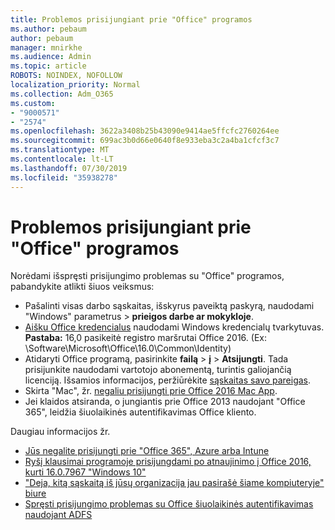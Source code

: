 ```yaml
---
title: Problemos prisijungiant prie "Office" programos
ms.author: pebaum
author: pebaum
manager: mnirkhe
ms.audience: Admin
ms.topic: article
ROBOTS: NOINDEX, NOFOLLOW
localization_priority: Normal
ms.collection: Adm_O365
ms.custom:
- "9000571"
- "2574"
ms.openlocfilehash: 3622a3408b25b43090e9414ae5ffcfc2760264ee
ms.sourcegitcommit: 699ac3b0d66e0640f8e933eba3c2a4ba1cfcf3c7
ms.translationtype: MT
ms.contentlocale: lt-LT
ms.lasthandoff: 07/30/2019
ms.locfileid: "35938278"
---
```

# <a name="issues-signing-in-to-office-apps"></a>Problemos prisijungiant prie "Office" programos

Norėdami išspręsti prisijungimo problemas su "Office" programos, pabandykite atlikti šiuos veiksmus:

- Pašalinti visas darbo sąskaitas, išskyrus paveiktą paskyrą, naudodami "Windows" parametrus > **prieigos darbe ar mokykloje**.
- [Aišku Office kredencialus](https://docs.microsoft.com/office/troubleshoot/error-messages/another-account-already-signed-in#step-3-clear-cached-credentials-on-the-computer) naudodami Windows kredencialų tvarkytuvas.<br/>
    **Pastaba:** 16,0 pasikeitė registro maršrutai Office 2016. (Ex: \Software\Microsoft\Office\16.0\Common\Identity\)
- Atidaryti Office programą, pasirinkite **failą** > **į** > **Atsijungti**. Tada prisijunkite naudodami vartotojo abonementą, turintis galiojančią licenciją. Išsamios informacijos, peržiūrėkite [sąskaitas savo pareigas](https://support.office.com/article/accounts-in-office-628ea040-f265-49de-b986-be09c3ebf8a9).
- Skirta "Mac", žr. [negaliu prisijungti prie Office 2016 Mac App](https://docs.microsoft.com/office365/troubleshoot/authentication/sign-in-to-office-2016-for-mac-fail).
- Jei klaidos atsiranda, o jungiantis prie Office 2013 naudojant "Office 365", leidžia šiuolaikinės autentifikavimas Office kliento.

Daugiau informacijos žr.
- [Jūs negalite prisijungti prie "Office 365", Azure arba Intune](https://docs.microsoft.com/office365/troubleshoot/authentication/sign-in-to-office-365-azure-intune)
- [Ryšį klausimai programoje prisijungdami po atnaujinimo į Office 2016, kurti 16.0.7967 "Windows 10"](https://docs.microsoft.com/office365/troubleshoot/administration/connection-issue-when-sign-in-office-2016)
- ["Deja, kitą sąskaitą iš jūsų organizacija jau pasirašė šiame kompiuteryje" biure](https://docs.microsoft.com/office/troubleshoot/error-messages/another-account-already-signed-in)
- [Spręsti prisijungimo problemas su Office šiuolaikinės autentifikavimas naudojant ADFS](https://docs.microsoft.com/office365/troubleshoot/authentication/sign-in-issue-with-modern-auth)